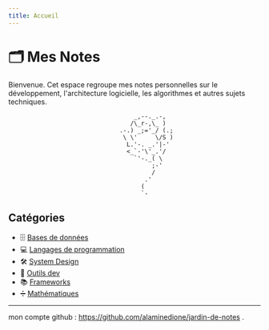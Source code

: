 ```yaml
---
title: Accueil
---
```

# 🗂️  Mes Notes
Bienvenue. Cet espace regroupe mes notes personnelles sur le développement, l'architecture logicielle, les algorithmes et autres sujets techniques.


```
						           _,--._.-,
						          /\_r-,\_ )
						       .-.) _;='_/ (.;
						        \ \'     \/S )
						         L.'-. _.'|-'
						         <_`-'\'_.'/
						           `'-._( \   
						                ;-'
						                /
						              .'
						             (
						             `-
```


## Catégories

- 🗄️ [Bases de données](https://alaminedione.github.io/jardin-de-notes/base_de_donnees/)  
- 💻 [Langages de programmation](https://alaminedione.github.io/jardin-de-notes/langages-de-programmation/)  
- 🛠️ [System Design](https://alaminedione.github.io/jardin-de-notes/system-design-concepts/)  
- 🧰 [Outils dev](https://alaminedione.github.io/jardin-de-notes/outils-dev/)  
- 📚 [Frameworks](https://alaminedione.github.io/jardin-de-notes/frameworks/)  
- ➗ [Mathématiques](https://alaminedione.github.io/jardin-de-notes/math/)

---

 mon compte github : https://github.com/alaminedione/jardin-de-notes .
